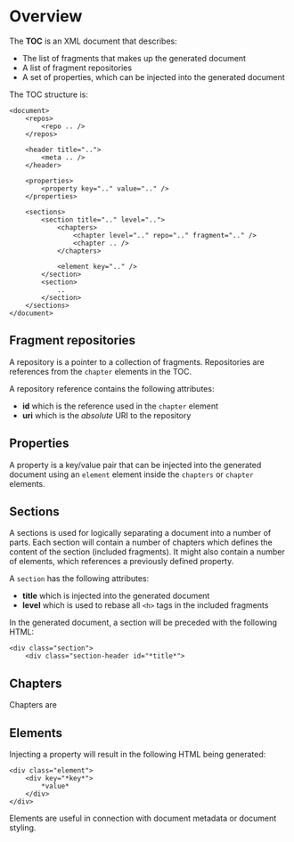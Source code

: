 # Overview

The **TOC** is an XML document that describes:
* The list of fragments that makes up the generated document
* A list of fragment repositories
* A set of properties, which can be injected into the generated document

The TOC structure is:

	<document>
		<repos>
			<repo .. />
		</repos>
		
		<header title="..">
			<meta .. />
		</header>
		
		<properties>
			<property key=".." value=".." />
		</properties>
		
		<sections>
			<section title=".." level="..">
				<chapters>
					<chapter level=".." repo=".." fragment=".." />
					<chapter .. />
				</chapters>
				
				<element key=".." />
			</section>
			<section>
				..
			</section>
		</sections>
	</document>
	
## Fragment repositories

A repository is a pointer to a collection of fragments. Repositories are references from the `chapter` elements in the TOC.

A repository reference contains the following attributes:

* **id** which is the reference used in the `chapter` element
* **uri** which is the *absolute* URI to the repository

## Properties

A property is a key/value pair that can be injected into the generated document using an `element` element inside the `chapters` or `chapter` elements.

## Sections

A sections is used for logically separating a document into a number of parts. Each section will contain a number of chapters which defines the content of the section (included fragments). It might also contain a number of elements, which references a previously defined property.

A `section` has the following attributes:

* **title** which is injected into the generated document
* **level** which is used to rebase all `<h>` tags in the included fragments

In the generated document, a section will be preceded with the following HTML:

	<div class="section">
		<div class="section-header id="*title*">
		
## Chapters

Chapters are

## Elements

Injecting a property will result in the following HTML being generated:

	<div class="element">
		<div key="*key*">
			*value*
		</div>
	</div>
	
Elements are useful in connection with document metadata or document styling.